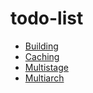 # todo-list


- [Building](https://github.com/ajeetraina/todo-list/blob/main/build/README.md)
- [Caching](https://github.com/ajeetraina/todo-list/blob/main/caching/README.md)
- [Multistage](https://github.com/ajeetraina/todo-list/blob/main/multistage/README.md)
- [Multiarch](https://github.com/ajeetraina/todo-list/blob/main/multiarch/README.md)

